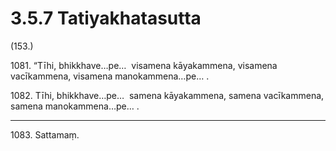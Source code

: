 # 3.5.7 Tatiyakhatasutta

(153.)

1081\. “Tīhi, bhikkhave…pe…  visamena kāyakammena, visamena vacīkammena, visamena manokammena…pe… .

1082\. Tīhi, bhikkhave…pe…  samena kāyakammena, samena vacīkammena, samena manokammena…pe… .

---

1083\. Sattamaṃ.
